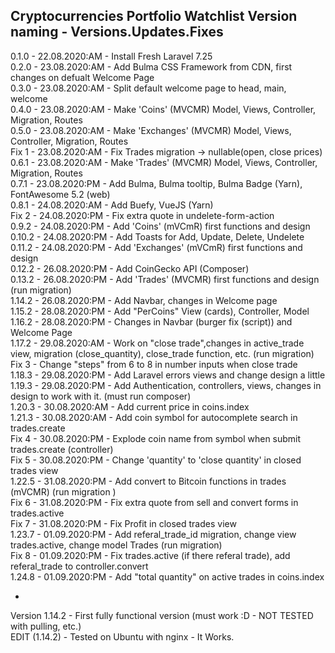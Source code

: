Cryptocurrencies Portfolio Watchlist
Version naming - Versions.Updates.Fixes <br />
---
0.1.0 -  22.08.2020:AM - Install Fresh Laravel 7.25 <br />
0.2.0 -  23.08.2020:AM - Add Bulma CSS Framework from CDN, first changes on defualt Welcome Page <br />
0.3.0 -  23.08.2020:AM - Split default welcome page to head, main, welcome <br />
0.4.0 -  23.08.2020:AM - Make 'Coins' (MVCMR) Model, Views, Controller, Migration, Routes <br />
0.5.0 -  23.08.2020:AM - Make 'Exchanges' (MVCMR) Model, Views, Controller, Migration, Routes <br />
Fix 1 -  23.08.2020:AM - Fix Trades migration -> nullable(open, close prices) <br />
0.6.1 -  23.08.2020:AM - Make 'Trades' (MVCMR) Model, Views, Controller, Migration, Routes <br />
0.7.1 -  23.08.2020:PM - Add Bulma, Bulma tooltip, Bulma Badge (Yarn), FontAwesome 5.2 (web) <br />
0.8.1 -  24.08.2020:AM - Add Buefy, VueJS (Yarn) <br />
Fix 2 -  24.08.2020:PM - Fix extra quote in undelete-form-action <br />
0.9.2 -  24.08.2020:PM - Add 'Coins' (mVCmR) first functions and design <br />
0.10.2 - 24.08.2020:PM - Add Toasts for Add, Update, Delete, Undelete <br />
0.11.2 - 24.08.2020:PM - Add 'Exchanges' (mVCmR) first functions and design <br />
0.12.2 - 26.08.2020:PM - Add CoinGecko API (Composer) <br />
0.13.2 - 26.08.2020:PM - Add 'Trades' (MVCMR) first functions and design (run migration) <br />
1.14.2 - 26.08.2020:PM - Add Navbar, changes in Welcome page <br />
1.15.2 - 28.08.2020:PM - Add "PerCoins" View (cards), Controller, Model <br />
1.16.2 - 28.08.2020:PM - Changes in Navbar (burger fix (script)) and Welcome Page <br />
1.17.2 - 29.08.2020:AM - Work on "close trade",changes in active_trade view, migration (close_quantity), close_trade function, etc. (run migration) <br />
 Fix 3 - Change "steps" from 6 to 8 in number inputs when close trade <br />
1.18.3 - 29.08.2020:PM - Add Laravel errors views and change design a little <br />
1.19.3 - 29.08.2020:PM - Add Authentication, controllers, views, changes in design to work with it. (must run composer)<br />
1.20.3 - 30.08.2020:AM - Add current price in coins.index <br />
1.21.3 - 30.08.2020:AM - Add coin symbol for autocomplete search in trades.create <br />
 Fix 4 - 30.08.2020:PM - Explode coin name from symbol when submit trades.create (controller) <br />
 Fix 5 - 30.08.2020:PM - Change 'quantity' to 'close quantity' in closed trades view <br />
1.22.5 - 31.08.2020:PM - Add convert to Bitcoin functions in trades (mVCMR) (run migration ) <br />
 Fix 6 - 31.08.2020:PM - Fix extra quote from sell and convert forms in trades.active <br />
 Fix 7 - 31.08.2020:PM - Fix Profit in closed trades view <br />
1.23.7 - 01.09.2020:PM - Add referal_trade_id migration, change view trades.active, change model Trades (run migration)<br />
 Fix 8 - 01.09.2020:PM - Fix trades.active (if there referal trade), add referal_trade to controller.convert <br />
1.24.8 - 01.09.2020:PM - Add "total quantity" on active trades in coins.index <br />

-
Version 1.14.2 - First fully functional version (must work :D - NOT TESTED with pulling, etc.) <br />
EDIT (1.14.2) - Tested on Ubuntu with nginx - It Works. <br />